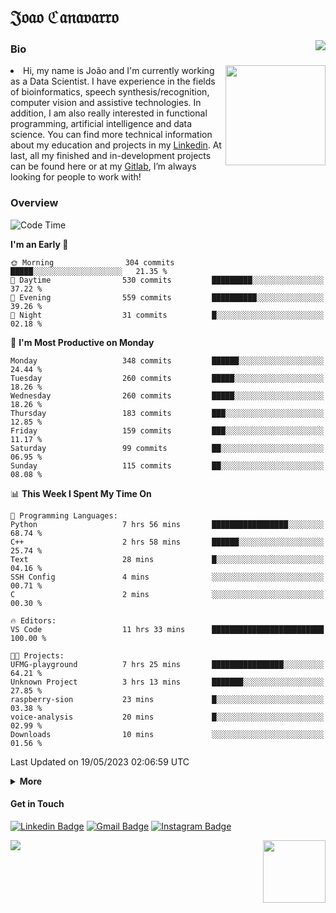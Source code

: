 <h1 align="start">𝔍𝔬𝔞𝔬 ℭ𝔞𝔫𝔞𝔳𝔞𝔯𝔯𝔬</h1>
<img src="https://komarev.com/ghpvc/?username=jvcanavarro" align="right">


### Bio 
<img src="./aot.gif" align="right" height="160">
<li>
Hi, my name is João and I'm currently working as a Data Scientist. I have experience in the fields of bioinformatics, speech synthesis/recognition, computer vision and assistive technologies. In addition, I am also really interested in functional programming, artificial intelligence and data science. You can find more technical information about my education and projects in my <a href="https://www.linkedin.com/in/jvcanavarro/">Linkedin</a>. At last, all my finished and in-development projects can be found here or at my <a href="https://gitlab.com/jvcanavarro">Gitlab</a>, I’m always looking for people to work with!
</li>

### Overview


<!--START_SECTION:waka-->
![Code Time](http://img.shields.io/badge/Code%20Time-793%20hrs%2026%20mins-blue)

**I'm an Early 🐤** 

```text
🌞 Morning                304 commits         █████░░░░░░░░░░░░░░░░░░░░   21.35 % 
🌆 Daytime                530 commits         █████████░░░░░░░░░░░░░░░░   37.22 % 
🌃 Evening                559 commits         ██████████░░░░░░░░░░░░░░░   39.26 % 
🌙 Night                  31 commits          █░░░░░░░░░░░░░░░░░░░░░░░░   02.18 % 
```
📅 **I'm Most Productive on Monday** 

```text
Monday                   348 commits         ██████░░░░░░░░░░░░░░░░░░░   24.44 % 
Tuesday                  260 commits         █████░░░░░░░░░░░░░░░░░░░░   18.26 % 
Wednesday                260 commits         █████░░░░░░░░░░░░░░░░░░░░   18.26 % 
Thursday                 183 commits         ███░░░░░░░░░░░░░░░░░░░░░░   12.85 % 
Friday                   159 commits         ███░░░░░░░░░░░░░░░░░░░░░░   11.17 % 
Saturday                 99 commits          ██░░░░░░░░░░░░░░░░░░░░░░░   06.95 % 
Sunday                   115 commits         ██░░░░░░░░░░░░░░░░░░░░░░░   08.08 % 
```


📊 **This Week I Spent My Time On** 

```text
💬 Programming Languages: 
Python                   7 hrs 56 mins       █████████████████░░░░░░░░   68.74 % 
C++                      2 hrs 58 mins       ██████░░░░░░░░░░░░░░░░░░░   25.74 % 
Text                     28 mins             █░░░░░░░░░░░░░░░░░░░░░░░░   04.16 % 
SSH Config               4 mins              ░░░░░░░░░░░░░░░░░░░░░░░░░   00.71 % 
C                        2 mins              ░░░░░░░░░░░░░░░░░░░░░░░░░   00.30 % 

🔥 Editors: 
VS Code                  11 hrs 33 mins      █████████████████████████   100.00 % 

🐱‍💻 Projects: 
UFMG-playground          7 hrs 25 mins       ████████████████░░░░░░░░░   64.21 % 
Unknown Project          3 hrs 13 mins       ███████░░░░░░░░░░░░░░░░░░   27.85 % 
raspberry-sion           23 mins             █░░░░░░░░░░░░░░░░░░░░░░░░   03.38 % 
voice-analysis           20 mins             █░░░░░░░░░░░░░░░░░░░░░░░░   02.99 % 
Downloads                10 mins             ░░░░░░░░░░░░░░░░░░░░░░░░░   01.56 % 
```


 Last Updated on 19/05/2023 02:06:59 UTC
<!--END_SECTION:waka-->

<details>
  <summary><b>More</b></summary>
<p align="center">
<img align="center" src="https://github-readme-stats.vercel.app/api?username=jvcanavarro&show_icons=true&line_height=21&theme=default&hide_border=true" alt="Cana's Github Stats" />
<img align="center" src="https://github-readme-stats.vercel.app/api/top-langs/?username=jvcanavarro&theme=default&line_height=27&layout=compact&hide_border=true&hide=PostScript,PHP,HTML,Jupyter%20Notebook,Lua&langs_count=10" />
</p>
</details>

#### Get in Touch
[![Linkedin Badge](https://img.shields.io/badge/-LinkedIn-0e76a8?style=flat&logo=Linkedin&logoColor=white&link=https://www.linkedin.com/in/jvcanavarro/)](https://www.linkedin.com/in/jvcanavarro)
[![Gmail Badge](https://img.shields.io/badge/-Gmail-d14836?style=flat&logo=Gmail&logoColor=white&link=mailto:jvcanavarro@gmail.com)](mailto:jvcanavarro@gmail.com)
[![Instagram Badge](https://img.shields.io/badge/-Instagram-ff69b4?style=flat&logo=Instagram&logoColor=white&link=https://instagram.com/jlim_slam/)](https://instagram.com/jvcanavarro)

<!--[![Spotify Badge](https://img.shields.io/badge/-Spotify-success?style=flat&logo=Spotify&logoColor=white&link=https://open.spotify.com/user/jvcanavarro)](https://open.spotify.com/user/jvcanavarro)
[![Telegram Badge](https://img.shields.io/badge/-Telegram-0088cc?style=flat&logo=Telegram&logoColor=white)](https://t.me/jvcanavarro)
[![Steam Badge](https://img.shields.io/badge/-Steam-lightgrey?style=flat&logo=Steam&logoColor=white&link=https://steamcommunity.com/id/octjinn/)](https://steamcommunity.com/id/octjinn/)-->


<p>
  <a href="https://count.getloli.com/"><img src="https://count.getloli.com/get/@index?theme=rule34"></a>
  <img src="https://data.whicdn.com/images/188174384/original.gif" align="right" height = "100">
</p>
